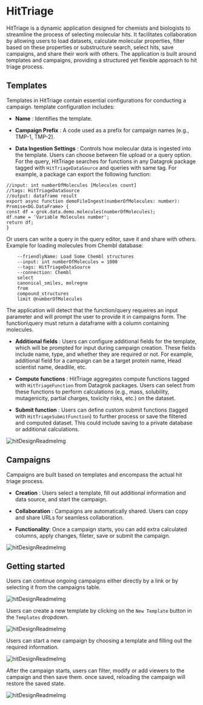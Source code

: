# HitTriage

HitTriage is a dynamic application designed for chemists and biologists to streamline the process of selecting molecular hits. It facilitates collaboration by allowing users to load datasets, calculate molecular properties, filter based on these properties or substructure search, select hits, save campaigns, and share their work with others. The application is built around templates and campaigns, providing a structured yet flexible approach to hit triage process.

## Templates

Templates in HitTriage contain essential configurations for conducting a campaign. template configuration includes:

- **Name** : Identifies the template.

- **Campaign Prefix** : A code used as a prefix for campaign names (e.g., TMP-1, TMP-2).

- **Data Ingestion Settings** : Controls how molecular data is ingested into the template. Users can choose between file upload or a query option. For the query, HitTriage searches for functions in any Datagrok package tagged with `HitTriageDataSource` and queries with same tag. For example, a package can export the following function:

```//name: Demo File Ingestion
//input: int numberOfMolecules [Molecules count]
//tags: HitTriageDataSource
//output: dataframe result
export async function demoFileIngest(numberOfMolecules: number): Promise<DG.DataFrame> {
const df = grok.data.demo.molecules(numberOfMolecules);
df.name = 'Variable Molecules number';
return df;
}
```
Or users can write a query in the query editor, save it and share with others. Example for loading molecules from Chembl database:

```--name: _someChemblStructure
    --friendlyName: Load Some Chembl structures
    --input: int numberOfMolecules = 1000
    --tags: HitTriageDataSource
    --connection: Chembl
    select
    canonical_smiles, molregno
    from
    compound_structures
    limit @numberOfMolecules
```

The application will detect that the function/query requeires an input parameter and will prompt the user to provide it in campaigns form. The function\query must return a dataframe with a column containing molecules.

- **Additional fields** : Users can configure additional fields for the template, which will be prompted for input during campaign creation. These fields include name, type, and whether they are required or not. For example, additional field for a campaign can be a target protein name, Head scientist name, deadlile, etc.

- **Compute functions** : HitTriage aggregates compute functions tagged with `HitTriageFunction` from Datagrok packages. Users can select from these functions to perform calculations (e.g., mass, solubility, mutagenicity, partial charges, toxicity risks, etc.) on the dataset.

- **Submit function** : Users can define custom submit functions (tagged with `HitTriageSubmitFunction`) to further process or save the filtered and computed dataset. This could include saving to a private database or additional calculations.

![hitDesignReadmeImg](https://github.com/datagrok-ai/public/blob/master/help/uploads/hittriage/template.png?raw=true)

## Campaigns

Campaigns are built based on templates and encompass the actual hit triage process.

- **Creation** : Users select a template, fill out additional information and data source, and start the campaign.

- **Collaboration** : Campaigns are automatically shared. Users can copy and share URLs for seamless collaboration.

- **Functionality**: Once a campaign starts, you can add extra calculated columns, apply changes, fileter, save or submit the campaign.

![hitDesignReadmeImg](https://github.com/datagrok-ai/public/blob/master/help/uploads/hittriage/campaign.png?raw=true)

## Getting started

Users can continue ongoing campaigns either directly by a link or by selecting it from the campaigns table.

![hitDesignReadmeImg](https://github.com/datagrok-ai/public/blob/master/help/uploads/hittriage/HT_Continue_campaign.gif?raw=true)

Users can create a new template by clicking on the `New Template` button in the `Templates` dropdown.

![hitDesignReadmeImg](https://github.com/datagrok-ai/public/blob/master/help/uploads/hittriage/HT_create_template.gif?raw=true)

Users can start a new campaign by choosing a template and filling out the required information. 

![hitDesignReadmeImg](https://github.com/datagrok-ai/public/blob/master/help/uploads/hittriage/HT_create_campaign.gif?raw=true)

After the campaign starts, users can filter, modify or add viewers to the campaign and then save them. once saved, reloading the campaign will restore the saved state.

![hitDesignReadmeImg](https://github.com/datagrok-ai/public/blob/master/help/uploads/hittriage/HT_save_campaign.gif?raw=true)